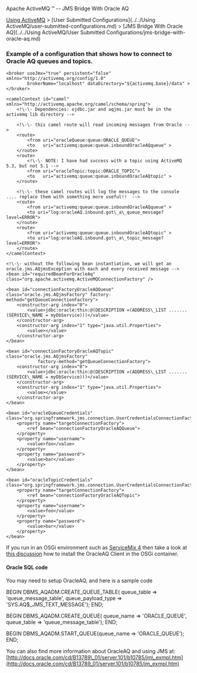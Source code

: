 Apache ActiveMQ ™ -- JMS Bridge With Oracle AQ 

[Using ActiveMQ](../../using-activemq.md) > [User Submitted Configurations](../../Using ActiveMQ/user-submitted-configurations.md) > [JMS Bridge With Oracle AQ](../../Using ActiveMQ/User Submitted Configurations/jms-bridge-with-oracle-aq.md)


### Example of a configuration that shows how to connect to Oracle AQ queues and topics.

<beans>
    <!\-\- Allows us to use system properties as variables in this configuration file -->
    <bean class="org.springframework.beans.factory.config.PropertyPlaceholderConfigurer"/>

    <broker useJmx="true" persistent="false" xmlns="http://activemq.org/config/1.0"
            brokerName="localhost" dataDirectory="${activemq.base}/data" >
    </broker>

    <camelContext id="camel" xmlns="http://activemq.apache.org/camel/schema/spring">
        <!\-\- Dependencies: ojdbc.jar and aqjms.jar must be in the activemq lib directory -->

        <!\-\- this camel route will read incoming messages from Oracle -->
        <route>
            <from uri="oracleQueue:queue:ORACLE_QUEUE">
            <to   uri="activemq:queue:queue.inboundOracleAQqueue" >
        </route>
        <route>
            <!\-\- NOTE: I have had success with a topic using ActiveMQ 5.3, but not 5.1 -->
            <from uri="oracleTopic:topic:ORACLE_TOPIC">
            <to   uri="activemq:queue:queue.inboundOracleAQtopic" >
        </route>

        <!\-\- these camel routes will log the messages to the console .... replace them with something more useful!!  -->
        <route>
            <from uri="activemq:queue:queue.inboundOracleAQqueue" >
            <to uri="log:oracleAQ.inbound.got\_a\_queue_message?level=ERROR">
        </route>
        <route>
            <from uri="activemq:queue:queue.inboundOracleAQtopic" >
            <to uri="log:oracleAQ.inbound.got\_a\_topic_message?level=ERROR">
        </route>
    </camelContext>

    <!\-\- without the following bean instantiation, we will get an oracle.jms.AQjmsException with each and every received message -->
    <bean id="requiredBeanForOracleAq" class="org.apache.activemq.ActiveMQConnectionFactory" />

    <bean id="connectionFactoryOracleAQQueue" class="oracle.jms.AQjmsFactory" factory-method="getQueueConnectionFactory">
        <constructor-arg index="0">
            <value>jdbc:oracle:thin:@(DESCRIPTION =(ADDRESS\_LIST ....... (SERVICE\_NAME = myDbService)))</value>
        </constructor-arg>
        <constructor-arg index="1" type="java.util.Properties">
            <value></value>
        </constructor-arg>
    </bean>

    <bean id="connectionFactoryOracleAQTopic" class="oracle.jms.AQjmsFactory"
                factory-method="getQueueConnectionFactory">
        <constructor-arg index="0">
            <value>jdbc:oracle:thin:@(DESCRIPTION =(ADDRESS\_LIST ....... (SERVICE\_NAME = myDbService)))</value>
        </constructor-arg>
        <constructor-arg index="1" type="java.util.Properties">
            <value></value>
        </constructor-arg>
    </bean>

    <bean id="oracleQueueCredentials" class="org.springframework.jms.connection.UserCredentialsConnectionFactoryAdapter">
        <property name="targetConnectionFactory">
            <ref bean="connectionFactoryOracleAQQueue">
        </property>
        <property name="username">
            <value>foo</value>
        </property>
        <property name="password">
            <value>bar</value>
        </property>
    </bean>

    <bean id="oracleTopicCredentials" class="org.springframework.jms.connection.UserCredentialsConnectionFactoryAdapter">
        <property name="targetConnectionFactory">
            <ref bean="connectionFactoryOracleAQTopic">
        </property>
        <property name="username">
            <value>foo</value>
        </property>
        <property name="password">
            <value>bar</value>
        </property>
    </bean>

   <bean id="oracleQueue" class="org.apache.camel.component.jms.JmsComponent">
        <property name="connectionFactory" ref="oracleQueueCredentials">
   </bean>

   <bean id="oracleTopic" class="org.apache.camel.component.jms.JmsComponent">
        <property name="connectionFactory" ref="oracleTopicCredentials">
   </bean>
</beans>

If you run in an OSGi environment such as [ServiceMix 4](http://servicemix.apache.org) then take a look at [this discussion](http://servicemix.396122.n5.nabble.com/ServiceMix-4-2-Camel-OracleAQ-td421214.html#a421214) how to install the OracleAQ Client in the OSGi container.

#### Oracle SQL code

You may need to setup OracleAQ, and here is a sample code

BEGIN
 DBMS\_AQADM.CREATE\_QUEUE\_TABLE( queue\_table => 'queue\_message\_table', queue\_payload\_type => 'SYS.AQ$\_JMS\_TEXT_MESSAGE');
END;        

BEGIN
  DBMS\_AQADM.CREATE\_QUEUE( queue\_name => 'ORACLE\_QUEUE', queue\_table => 'queue\_message_table');
END;

BEGIN
  DBMS\_AQADM.START\_QUEUE(queue\_name => 'ORACLE\_QUEUE');
END;  

You can also find more information about OracleAQ and using JMS at: [http://docs.oracle.com/cd/B13789\_01/server.101/b10785/jm\_exmpl.htm](http://docs.oracle.com/cd/B13789_01/server.101/b10785/jm_exmpl.htm)

